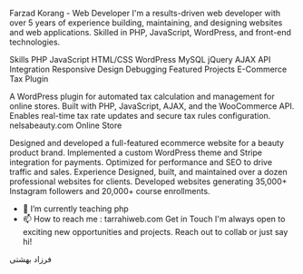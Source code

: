 
Farzad Korang - Web Developer
I'm a results-driven web developer with over 5 years of experience building, maintaining, and designing websites and web applications. Skilled in PHP, JavaScript, WordPress, and front-end technologies.

Skills
PHP
JavaScript
HTML/CSS
WordPress
MySQL
jQuery
AJAX
API Integration
Responsive Design
Debugging
Featured Projects
E-Commerce Tax Plugin

A WordPress plugin for automated tax calculation and management for online stores.
Built with PHP, JavaScript, AJAX, and the WooCommerce API.
Enables real-time tax rate updates and secure tax rules configuration.
nelsabeauty.com Online Store

Designed and developed a full-featured ecommerce website for a beauty product brand.
Implemented a custom WordPress theme and Stripe integration for payments.
Optimized for performance and SEO to drive traffic and sales.
Experience
Designed, built, and maintained over a dozen professional websites for clients. Developed websites generating 35,000+ Instagram followers and 20,000+ course enrollments.
 - 🌱 I’m currently teaching php
 - 📫 How to reach me : tarrahiweb.com 
Get in Touch
I'm always open to exciting new opportunities and projects. Reach out to collab or just say hi!

 <!---
farzadkb95/farzadkb95 is a ✨ special ✨ repository because its `README.md` (this file) appears on your GitHub profile.
You can click the Preview link to take a look at your changes.
--->
فرزاد بهشتی 
